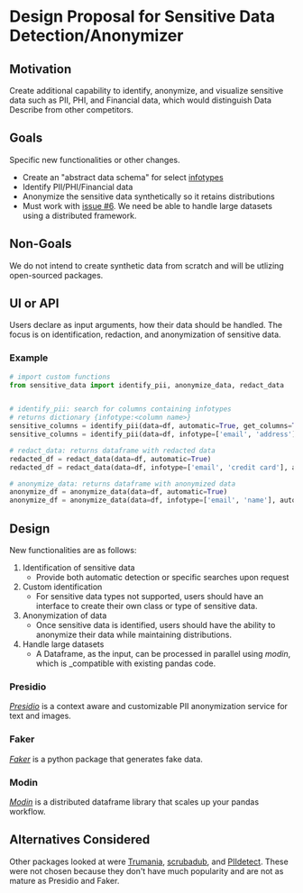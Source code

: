 # Design Proposal for Sensitive Data Detection/Anonymizer

## Motivation

Create additional capability to identify, anonymize, and visualize sensitive data such as PII, PHI, and Financial data, which would distinguish Data Describe from other competitors.

## Goals

Specific new functionalities or other changes.
- Create an "abstract data schema" for select [infotypes](https://cloud.google.com/dlp/docs/infotypes-reference)
- Identify PII/PHI/Financial data 
- Anonymize the sensitive data synthetically so it retains distributions
- Must work with [issue #6](https://github.com/brianray/data-describe/issues/6). We need be able to handle large datasets using a distributed framework. 


## Non-Goals
We do not intend to create synthetic data from scratch and will be utlizing open-sourced packages.

## UI or API

Users declare as input arguments, how their data should be handled. The focus is on identification, redaction, and anonymization of sensitive data. 

### Example
```python
# import custom functions
from sensitive_data import identify_pii, anonymize_data, redact_data


# identify_pii: search for columns containing infotypes
# returns dictionary {infotype:<column name>}
sensitive_columns = identify_pii(data=df, automatic=True, get_columns=True)
sensitive_columns = identify_pii(data=df, infotype=['email', 'address'], automatic=False)

# redact_data: returns dataframe with redacted data 
redacted_df = redact_data(data=df, automatic=True)
redacted_df = redact_data(data=df, infotype=['email', 'credit card'], automatic=False)

# anonymize_data: returns dataframe with anonymized data
anonymize_df = anonymize_data(data=df, automatic=True)
anonymize_df = anonymize_data(data=df, infotype=['email', 'name'], automatic=False)

```


## Design

New functionalities are as follows:

 
1. Identification of sensitive data
    - Provide both automatic detection or specific searches upon request
2. Custom identification
    - For sensitive data types not supported, users should have an interface to create their own class or type of sensitive data.
3. Anonymization of data 
    - Once sensitive data is identified, users should have the ability to anonymize their data while maintaining distributions.
4. Handle large datasets
    - A Dataframe, as the input, can be processed in parallel using *modin*, which is _compatible with existing pandas code.

### Presidio
*[Presidio](https://github.com/microsoft/presidio)* is a context aware and customizable PII anonymization service for text and images. 

### Faker
*[Faker](https://faker.readthedocs.io/en/master/)* is a python package that generates fake data. 

### Modin
*[Modin](https://github.com/modin-project/modin)* is a distributed dataframe library that scales up your pandas workflow.

## Alternatives Considered

Other packages looked at were [Trumania](https://github.com/RealImpactAnalytics/trumania), [scrubadub](https://scrubadub.readthedocs.io/en/stable/index.html#), and [PIIdetect](https://github.com/edwardcooper/piidetect). These were not chosen because they don't have much popularity and are not as mature as Presidio and Faker.
